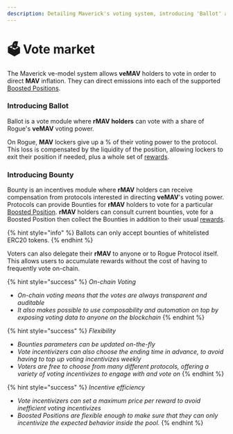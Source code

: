 ```yaml
---
description: Detailing Maverick's voting system, introducing 'Ballot' and 'Bounty'.
---
```


# 🗳 Vote market

The Maverick ve-model system allows **veMAV** holders to vote in order to direct **MAV** inflation. They can direct emissions into each of the supported [Boosted Positions](../case-study-maverick-amm/maverick-amm/boosted-positions.md).&#x20;

### Introducing Ballot

Ballot is a vote module where **rMAV holders** can vote with a share of Rogue's **veMAV** voting power.

On Rogue, **MAV** lockers give up a % of their voting power to the protocol. This loss is compensated by the liquidity of the position, allowing lockers to exit their position if needed, plus a whole set of [rewards](rogue-for-mav-lockers.md).

### Introducing Bounty

Bounty is an incentives module where **rMAV** holders can receive compensation from protocols interested in directing **veMAV**'s voting power. Protocols can provide Bounties for **rMAV** holders to vote for a particular [Boosted Position](../case-study-maverick-amm/maverick-amm/boosted-positions.md). **rMAV** holders can consult current bounties, vote for a Boosted Position then collect the Bounties in addition to their usual [rewards](rogue-for-mav-lockers.md).

{% hint style="info" %}
Ballots can only accept bounties of whitelisted ERC20 tokens.
{% endhint %}

Voters can also delegate their **rMAV** to anyone or to Rogue Protocol itself. This allows users to accumulate rewards without the cost of having to frequently vote on-chain.

{% hint style="success" %}
_On-chain Voting_

* _On-chain voting means that the votes are always transparent and auditable_
* _It also makes possible to use composability and automation on top by exposing voting data to anyone on the blockchain_
{% endhint %}

{% hint style="success" %}
_Flexibility_

* _Bounties parameters can be updated on-the-fly_
* _Vote incentivizers can also choose the ending time in advance, to avoid having to top up voting incentivizes weekly_
* _Voters are free to choose from many different protocols, offering a variety of voting incentivizes to engage with and vote on_
{% endhint %}

{% hint style="success" %}
_Incentive efficiency_

* _Vote incentivizers can set a maximum price per reward to avoid inefficient voting incentivizes_
* _Boosted Positions are flexible enough to make sure that they can only incentivize the expected behavior inside the pool._
{% endhint %}
